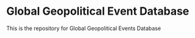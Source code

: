 # Global Geopolitical Event Database
This is the repository for Global Geopolitical Events Database
